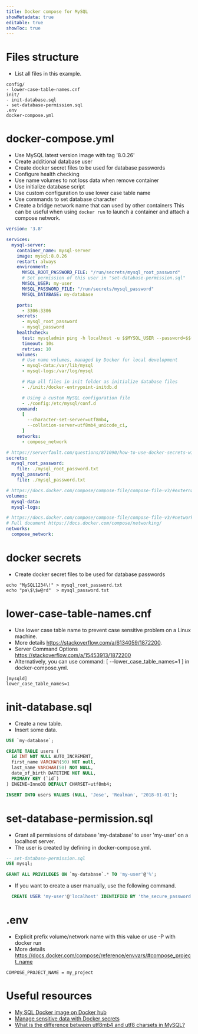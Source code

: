 ```yaml
---
title: Docker compose for MySQL
showMetadata: true
editable: true
showToc: true
---
```


# Files structure
- List all files in this example.

```shell
config/
- lower-case-table-names.cnf
init/
- init-database.sql
- set-database-permission.sql
.env
docker-compose.yml

```

# docker-compose.yml
- Use MySQL latest version image with tag '8.0.26'
- Create additional database user
- Create docker secret files to be used for database passwords
- Configure health checking
- Use name volumes to not loss data when remove container
- Use initialize database script
- Use custom configuration to use lower case table name
- Use commands to set database character
- Create a bridge network name that can used by other containers
  This can be useful when using `docker run` to launch a container and attach a compose network.

```YAML
version: '3.8'

services:
  mysql-server:
    container_name: mysql-server
    image: mysql:8.0.26
    restart: always
    environment:
      MYSQL_ROOT_PASSWORD_FILE: "/run/secrets/mysql_root_password"
      # Set permission of this user in "set-database-permission.sql"
      MYSQL_USER: my-user
      MYSQL_PASSWORD_FILE: "/run/secrets/mysql_password"
      MYSQL_DATABASE: my-database

    ports:
      - 3306:3306
    secrets:
      - mysql_root_password
      - mysql_password
    healthcheck:
      test: mysqladmin ping -h localhost -u $$MYSQL_USER --password=$$(cat /run/secrets/mysql_password)
      timeout: 10s
      retries: 10
    volumes:
      # Use name volumes, managed by Docker for local development
      - mysql-data:/var/lib/mysql
      - mysql-logs:/var/log/mysql

      # Map all files in init folder as initialize database files
      - ./init:/docker-entrypoint-initdb.d

      # Using a custom MySQL configuration file
      - ./config:/etc/mysql/conf.d
    command:
      [
        --character-set-server=utf8mb4,
        --collation-server=utf8mb4_unicode_ci,
      ]
    networks:
      - compose_network

# https://serverfault.com/questions/871090/how-to-use-docker-secrets-without-a-swarm-cluster
secrets:
  mysql_root_password:
    file: ./mysql_root_password.txt
  mysql_password:
    file: ./mysql_password.txt

# https://docs.docker.com/compose/compose-file/compose-file-v3/#external-1
volumes:
  mysql-data:
  mysql-logs:

# https://docs.docker.com/compose/compose-file/compose-file-v3/#network-configuration-reference
# Full document https://docs.docker.com/compose/networking/
networks:
  compose_network:
```

# docker secrets
- Create docker secret files to be used for database passwords

```shell
echo "MySQL1234\!" > mysql_root_password.txt
echo "pa\$\$w@rd"  > mysql_password.txt
```

# lower-case-table-names.cnf
- Use lower case table name to prevent case sensitive problem on a Linux machine.
- More details https://stackoverflow.com/a/6134059/1872200.
- Server Command Options https://stackoverflow.com/a/15453913/1872200
- Alternatively, you can use command: [ --lower_case_table_names=1 ] in docker-compose.yml.

```
[mysqld]
lower_case_table_names=1

```

# init-database.sql
- Create a new table.
- Insert some data.

```SQL
USE `my-database`;

CREATE TABLE users (
  id INT NOT NULL AUTO_INCREMENT,
  first_name VARCHAR(50) NOT null,
  last_name VARCHAR(50) NOT NULL,
  date_of_birth DATETIME NOT NULL,
  PRIMARY KEY (`id`)
) ENGINE=InnoDB DEFAULT CHARSET=utf8mb4;

INSERT INTO users VALUES (NULL, 'Jose', 'Realman', '2018-01-01');

```

# set-database-permission.sql
- Grant all permissions of database 'my-database' to user 'my-user' on a localhost server.
- The user is created by defining in docker-compose.yml.

```SQL
-- set-database-permission.sql
USE mysql;

GRANT ALL PRIVILEGES ON `my-database`.* TO 'my-user'@'%';

```

- If you want to create a user manually, use the following command.
```SQL
  CREATE USER 'my-user'@'localhost' IDENTIFIED BY 'the_secure_password';

```

# .env
- Explicit prefix volume/network name with this value or use -P with docker run
- More details https://docs.docker.com/compose/reference/envvars/#compose_project_name

```Shell
COMPOSE_PROJECT_NAME = my_project

```

# Useful resources
- [My SQL Docker image on Docker hub](https://hub.docker.com/_/mysql )
- [Manage sensitive data with Docker secrets](https://serverfault.com/questions/871090/how-to-use-docker-secrets-without-a-swarm-cluster)
- [What is the difference between utf8mb4 and utf8 charsets in MySQL?](https://stackoverflow.com/a/30074553/1872200)
